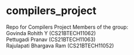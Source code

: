 # compilers_project
Repo for Compilers Project
Members of the group: <br>
Govinda Rohith Y (CS21BTECH11062) <br>
Pettugadi Pranav (CS21BTECH11063) <br>
Rajulapati Bhargava Ram (CS21BTECH11052)

